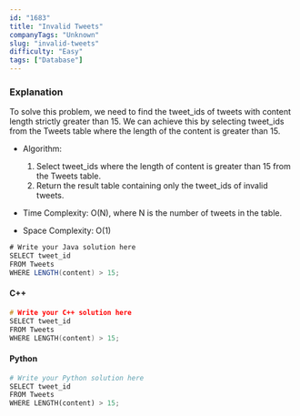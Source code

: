```yaml
---
id: "1683"
title: "Invalid Tweets"
companyTags: "Unknown"
slug: "invalid-tweets"
difficulty: "Easy"
tags: ["Database"]
---
```


### Explanation
To solve this problem, we need to find the tweet_ids of tweets with content length strictly greater than 15. We can achieve this by selecting tweet_ids from the Tweets table where the length of the content is greater than 15.

- Algorithm:
  1. Select tweet_ids where the length of content is greater than 15 from the Tweets table.
  2. Return the result table containing only the tweet_ids of invalid tweets.

- Time Complexity: O(N), where N is the number of tweets in the table.
- Space Complexity: O(1) 

```java
# Write your Java solution here
SELECT tweet_id
FROM Tweets
WHERE LENGTH(content) > 15;
```

#### C++
```cpp
# Write your C++ solution here
SELECT tweet_id
FROM Tweets
WHERE LENGTH(content) > 15;
```

#### Python
```python
# Write your Python solution here
SELECT tweet_id
FROM Tweets
WHERE LENGTH(content) > 15;
```